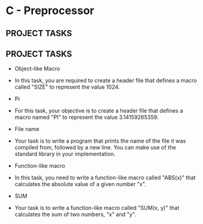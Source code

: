 # C - Preprocessor
## PROJECT TASKS

## PROJECT TASKS

* Object-like Macro
- In this task, you are required to create a header file that defines a macro called "SIZE" to represent the value 1024.

* Pi
- For this task, your objective is to create a header file that defines a macro named "PI" to represent the value 3.14159265359.

* File name
- Your task is to write a program that prints the name of the file it was compiled from, followed by a new line. You can make use of the standard library in your implementation.

* Function-like macro
- In this task, you need to write a function-like macro called "ABS(x)" that calculates the absolute value of a given number "x".

* SUM
- Your task is to write a function-like macro called "SUM(x, y)" that calculates the sum of two numbers, "x" and "y".
